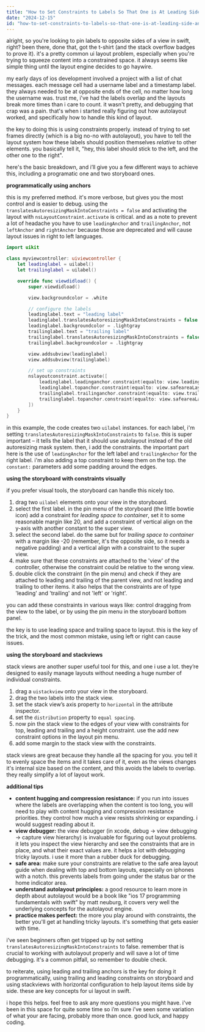 ```yaml
---
title: "How to Set Constraints to Labels So That One is At Leading Side and The Other at Trailing Side in Swift?"
date: "2024-12-15"
id: "how-to-set-constraints-to-labels-so-that-one-is-at-leading-side-and-the-other-at-trailing-side-in-swift"
---
```


alright, so you're looking to pin labels to opposite sides of a view in swift, right? been there, done that, got the t-shirt (and the stack overflow badges to prove it). it's a pretty common ui layout problem, especially when you're trying to squeeze content into a constrained space. it always seems like simple thing until the layout engine decides to go haywire.

my early days of ios development involved a project with a list of chat messages. each message cell had a username label and a timestamp label. they always needed to be at opposite ends of the cell, no matter how long the username was. trust me, i've had the labels overlap and the layouts break more times than i care to count. it wasn't pretty, and debugging that crap was a pain. that's when i started really figuring out how autolayout worked, and specifically how to handle this kind of layout.

the key to doing this is using constraints properly. instead of trying to set frames directly (which is a big no-no with autolayout), you have to tell the layout system how these labels should position themselves *relative* to other elements. you basically tell it, "hey, this label should stick to the left, and the other one to the right".

here's the basic breakdown, and i’ll give you a few different ways to achieve this, including a programatic one and two storyboard ones.

**programmatically using anchors**

this is my preferred method. it's more verbose, but gives you the most control and is easier to debug. using the `translatesAutoresizingMaskIntoConstraints = false` and activating the layout with `nsLayoutConstraint.activate` is critical. and as a note to prevent a lot of headache you have to use `leadingAnchor` and `trailingAnchor`, not `leftAnchor` and `rightAnchor` because those are deprecated and will cause layout issues in right to left languages.

```swift
import uikit

class myviewcontroller: uiviewcontroller {
    let leadinglabel = uilabel()
    let trailinglabel = uilabel()

    override func viewdidload() {
        super.viewdidload()

        view.backgroundcolor = .white

        // configure the labels
        leadinglabel.text = "leading label"
        leadinglabel.translatesAutoresizingMaskIntoConstraints = false
        leadinglabel.backgroundcolor = .lightgray
        trailinglabel.text = "trailing label"
        trailinglabel.translatesAutoresizingMaskIntoConstraints = false
        trailinglabel.backgroundcolor = .lightgray

        view.addsubview(leadinglabel)
        view.addsubview(trailinglabel)

        // set up constraints
        nslayoutconstraint.activate([
            leadinglabel.leadinganchor.constraint(equalto: view.leadinganchor, constant: 20),
            leadinglabel.topanchor.constraint(equalto: view.safeareaLayoutGuide.topanchor, constant: 20),
            trailinglabel.trailinganchor.constraint(equalto: view.trailinganchor, constant: -20),
            trailinglabel.topanchor.constraint(equalto: view.safeareaLayoutGuide.topanchor, constant: 20)
        ])
    }
}

```

in this example, the code creates two `uilabel` instances. for each label, i'm setting `translatesAutoresizingMaskIntoConstraints` to `false`. this is super important – it tells the label that it should use autolayout instead of the old autoresizing mask system. then, i add the constraints. the important part here is the use of `leadingAnchor` for the left label and `trailingAnchor` for the right label. i'm also adding a top constraint to keep them on the top. the `constant:` parameters add some padding around the edges.

**using the storyboard with constraints visually**

if you prefer visual tools, the storyboard can handle this nicely too.

1.  drag two `uilabel` elements onto your view in the storyboard.
2.  select the first label. in the pin menu of the storyboard (the little bowtie icon) add a constraint for *leading space to container*, set it to some reasonable margin like 20, and add a constraint of vertical align on the y-axis with another constant to the super view.
3.  select the second label. do the same but for *trailing space to container* with a margin like -20 (remember, it's the opposite side, so it needs a negative padding) and a vertical align with a constraint to the super view.
4.  make sure that these constraints are attached to the 'view' of the controller, otherwise the constraint could be relative to the wrong view.
5.  double click the constraint (in the pin menu) and check if they are attached to leading and trailing of the parent view, and not leading and trailing to other items. it also helps that the constraints are of type 'leading' and 'trailing' and not 'left' or 'right'.

you can add these constraints in various ways like: control dragging from the view to the label, or by using the pin menu in the storyboard bottom panel.

the key is to use leading space and trailing space to layout. this is the key of the trick, and the most common mistake, using left or right can cause issues.

**using the storyboard and stackviews**

stack views are another super useful tool for this, and one i use a lot. they’re designed to easily manage layouts without needing a huge number of individual constraints.

1.  drag a `uistackview` onto your view in the storyboard.
2.  drag the two labels into the stack view.
3.  set the stack view’s axis property to `horizontal` in the attribute inspector.
4.  set the `distribution` property to `equal spacing`.
5.  now pin the stack view to the edges of your view with constraints for top, leading and trailing and a height constraint. use the add new constraint options in the layout pin menu.
6. add some margin to the stack view with the constraints.

stack views are great because they handle all the spacing for you. you tell it to evenly space the items and it takes care of it, even as the views changes it's internal size based on the content, and this avoids the labels to overlap. they really simplify a lot of layout work.

**additional tips**

*   **content hugging and compression resistance:** if you run into issues where the labels are overlapping when the content is too long, you will need to play with content hugging and compression resistance priorities. they control how much a view resists shrinking or expanding. i would suggest reading about it.
*   **view debugger:** the view debugger (in xcode, debug -> view debugging -> capture view hierarchy) is invaluable for figuring out layout problems. it lets you inspect the view hierarchy and see the constraints that are in place, and what their exact values are. it helps a lot with debugging tricky layouts. i use it more than a rubber duck for debugging.
*   **safe area:** make sure your constraints are relative to the safe area layout guide when dealing with top and bottom layouts, especially on iphones with a notch. this prevents labels from going under the status bar or the home indicator area.
*   **understand autolayout principles:** a good resource to learn more in depth about autolayout would be a book like "ios 17 programming fundamentals with swift" by matt neuburg, it covers very well the underlying concepts for the autolayout engine.
*   **practice makes perfect:** the more you play around with constraints, the better you'll get at handling tricky layouts. it's something that gets easier with time.

i’ve seen beginners often get tripped up by not setting `translatesAutoresizingMaskIntoConstraints` to false. remember that is crucial to working with autolayout properly and will save a lot of time debugging. it's a common pitfall, so remember to double check.

to reiterate, using leading and trailing anchors is the key for doing it programmatically, using trailing and leading constraints on storyboard and using stackviews with horizontal configuration to help layout items side by side. these are key concepts for ui layout in swift.

i hope this helps. feel free to ask any more questions you might have. i've been in this space for quite some time so i’m sure i’ve seen some variation of what your are facing, probably more than once. good luck, and happy coding.
